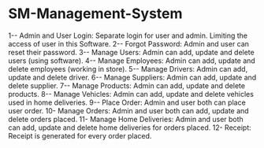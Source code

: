 # SM-Management-System

1--	Admin and User Login: Separate login for user and admin. Limiting the access of user in this Software.
2--	Forgot Password: Admin and user can reset their password.
3-- Manage Users: Admin can add, update and delete users (using software).
4--	Manage Employees: Admin can add, update and delete employees (working in store).
5--	Manage Drivers: Admin can add, update and delete driver.
6--	Manage Suppliers: Admin can add, update and delete supplier.
7--	Manage Products: Admin can add, update and delete products.
8--	Manage Vehicles:  Admin can add, update and delete vehicles used in home deliveries.
9--	Place Order: Admin and user both can place user order.
10-	Manage Orders: Admin and user both can add, update and delete orders placed.
11-	Manage Home Deliveries: Admin and user both can add, update and delete home deliveries for orders placed.
12-	Receipt: Receipt is generated for every order placed.

